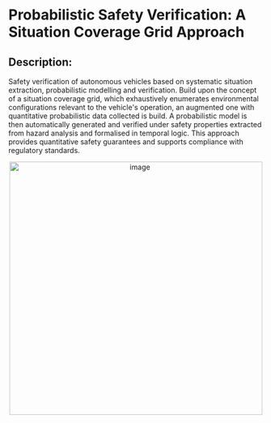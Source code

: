 # Probabilistic Safety Verification: A Situation Coverage Grid Approach

## Description:
Safety verification of autonomous vehicles based on systematic situation extraction, probabilistic modelling and verification. Build upon the concept of a situation coverage grid, which exhaustively enumerates environmental configurations relevant to the vehicle's operation, an augmented one with quantitative probabilistic data collected is build. A probabilistic model is then automatically generated and verified under safety properties extracted from hazard analysis and formalised in temporal logic. This approach provides quantitative safety guarantees and supports compliance with regulatory standards.

<p align="center">
  <img width="500" alt="image" src="https://github.com/user-attachments/assets/ecaef262-7e3f-42eb-bf0b-212a8b67e3cd" />
</p>

